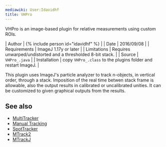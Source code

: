 ```yaml
---
mediawiki: User:Idavidhf
title: VHPro
---
```


VHPro is an image-based plugin for relative measurements using custom ROIs.

| Author        | {% include person id="idavidhf" %}                            |
| Date          | 2016/09/08                                                    |
| Requirements  | ImageJ 1.17y or later                                         |
| Limitations   | Requires unwarped/undistorted and a thresholded 8-bit stack.  |
| Source        | `VHPro_.java`                                                 |
| Installation  | copy `VHPro_.class` to the plugins folder and restart ImageJ. |

This plugin uses ImageJ's particle analyzer to track n-objects, in vertical
order, through a stack. Imposition of the real time betwen stack frame is
allowable, also the output results in calibrated or uncalibrated unities.
It can be customized to given graphical outputs from the results.

## See also

* [MultiTracker](/ij/plugins/multitracker.html)
* [Manual Tracking](/plugins/manual-tracking)
* [SpotTracker](/plugins/spottracker)
* [MTrack2](/plugins/mtrack2)
* [MTrackJ](/plugins/mtrackj)
